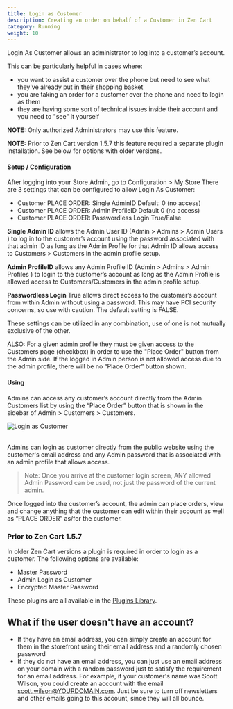 ```yaml
---
title: Login as Customer 
description: Creating an order on behalf of a Customer in Zen Cart 
category: Running
weight: 10
---
```


Login As Customer allows an administrator to log into a customer’s account.

This can be particularly helpful in cases where:

- you want to assist a customer over the phone but need to see what they've already put in their shopping basket
- you are taking an order for a customer over the phone and need to login as them
- they are having some sort of technical issues inside their account and you need to "see" it yourself

**NOTE:** Only authorized Administrators may use this feature.

**NOTE:** Prior to Zen Cart version 1.5.7 this feature required a separate plugin installation. See below for options with older versions.

#### Setup / Configuration

After logging into your Store Admin, go to Configuration > My Store
There are 3 settings that can be configured to allow Login As Customer:

- Customer PLACE ORDER: Single AdminID Default: 0 (no access)
- Customer PLACE ORDER: Admin ProfileID Default 0 (no access)
- Customer PLACE ORDER: Passwordless Login True/False

**Single Admin ID** allows the Admin User ID (Admin > Admins > Admin Users ) to log in to the customer’s account using the password associated with that admin ID as long as the Admin Profile for that Admin ID allows access to Customers > Customers in the admin profile setup.

**Admin ProfileID** allows any Admin Profile ID (Admin > Admins > Admin Profiles ) to login to the customer’s account as long as the Admin Profile is allowed access to Customers/Customers in the admin profile setup.

**Passwordless Login** True allows direct access to the customer’s account from within Admin without using a password. This may have PCI security concerns, so use with caution. The default setting is FALSE.

These settings can be utilized in any combination, use of one is not mutually exclusive of the other.

ALSO: For a given admin profile they must be given access to the Customers page (checkbox) in order to use the "Place Order" button from the Admin side.
If the logged in Admin person is not allowed access due to the admin profile, there will be no “Place Order” button shown. 


#### Using 

Admins can access any customer’s account directly from the Admin Customers list by using the “Place Order” button that is shown in the sidebar of Admin > Customers > Customers. 

<img src="/images/login_as_customer.png" alt="Login as Customer" />
<br><br>

Admins can login as customer directly from the public website using the customer's email address and any Admin password that is associated with an admin profile that allows access.
> Note: Once you arrive at the customer login screen, ANY allowed Admin Password can be used, not just the password of the current admin.

Once logged into the customer’s account, the admin can place orders, view and change anything that the customer can edit within their account as well as “PLACE ORDER” as/for the customer.


### Prior to Zen Cart 1.5.7

In older Zen Cart versions a plugin is required in order to login as a customer.  The following options are available:

- Master Password
- Admin Login as Customer
- Encrypted Master Password

These plugins are all available in the [Plugins Library](https://www.zen-cart.com/downloads.php). 


## What if the user doesn't have an account? 

- If they have an email address, you can simply create an account for them in the storefront using their email address and a randomly chosen password
- If they do not have an email address, you can just use an email address on your domain with a random password just to satisfy the requirement for an email address.  For example, if your customer's name was Scott Wilson, you could create an account with the email scott.wilson@YOURDOMAIN.com.  Just be sure to turn off newsletters and other emails going to this account, since they will all bounce.

